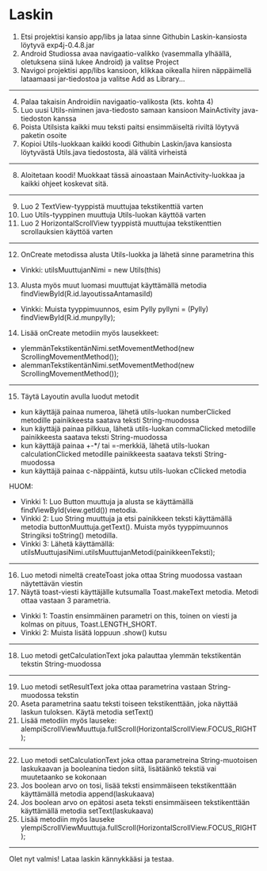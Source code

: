 # Laskin

1) Etsi projektisi kansio app/libs ja lataa sinne Githubin Laskin-kansiosta löytyvä exp4j-0.4.8.jar
2) Android Studiossa avaa navigaatio-valikko (vasemmalla ylhäällä, oletuksena siinä lukee Android) ja valitse Project
3) Navigoi projektisi app/libs kansioon, klikkaa oikealla hiiren näppäimellä lataamaasi jar-tiedostoa ja valitse Add as Library...
________________________________________________________________________________________________________________________________________
4) Palaa takaisin Androidiin navigaatio-valikosta (kts. kohta 4)
5) Luo uusi Utils-niminen java-tiedosto samaan kansioon MainActivity java-tiedoston kanssa
6) Poista Utilsista kaikki muu teksti paitsi ensimmäiseltä riviltä löytyvä paketin osoite
7) Kopioi Utils-luokkaan kaikki koodi Githubin Laskin/java kansiosta löytyvästä Utils.java tiedostosta, älä välitä virheistä
________________________________________________________________________________________________________________________________________
8) Aloitetaan koodi! Muokkaat tässä ainoastaan MainActivity-luokkaa ja kaikki ohjeet koskevat sitä.
________________________________________________________________________________________________________________________________________
9) Luo 2 TextView-tyyppistä muuttujaa tekstikenttiä varten
10) Luo Utils-tyyppinen muuttuja Utils-luokan käyttöä varten
11) Luo 2 HorizontalScrollView tyyppistä muuttujaa tekstikenttien scrollauksien käyttöä varten
________________________________________________________________________________________________________________________________________
12) OnCreate metodissa alusta Utils-luokka ja lähetä sinne parametrina this 
- Vinkki: utilsMuuttujanNimi = new Utils(this)
13) Alusta myös muut luomasi muuttujat käyttämällä metodia findViewById(R.id.layoutissaAntamasiId)
- Vinkki: Muista tyyppimuunnos, esim Pylly pyllyni = (Pylly) findViewById(R.id.munpylly);
14) Lisää onCreate metodiin myös lausekkeet: 
- ylemmänTekstikentänNimi.setMovementMethod(new ScrollingMovementMethod());
- alemmanTekstikentänNimi.setMovementMethod(new ScrollingMovementMethod());
________________________________________________________________________________________________________________________________________
15) Täytä Layoutin avulla luodut metodit
- kun käyttäjä painaa numeroa, lähetä utils-luokan numberClicked metodille painikkeesta saatava teksti String-muodossa
- kun käyttäjä painaa pilkkua, lähetä utils-luokan commaClicked metodille painikkeesta saatava teksti String-muodossa
- kun käyttäjä painaa +-*/ tai =-merkkiä, lähetä utils-luokan calculationClicked metodille painikkeesta saatava teksti String-muodossa
- kun käyttäjä painaa c-näppäintä, kutsu utils-luokan cClicked metodia

HUOM:
- Vinkki 1: Luo Button muuttuja ja alusta se käyttämällä findViewById(view.getId()) metodia.
- Vinkki 2: Luo String muuttuja ja etsi painikkeen teksti käyttämällä metodia buttonMuuttuja.getText(). Muista myös tyyppimuunnos Stringiksi toString() metodilla.
- Vinkki 3: Lähetä käyttämällä: utilsMuuttujasiNimi.utilsMuuttujanMetodi(painikkeenTeksti);
________________________________________________________________________________________________________________________________________
16) Luo metodi nimeltä createToast joka ottaa String muodossa vastaan näytettävän viestin
17) Näytä toast-viesti käyttäjälle kutsumalla Toast.makeText metodia. Metodi ottaa vastaan 3 parametria.
- Vinkki 1: Toastin ensimmäinen parametri on this, toinen on viesti ja kolmas on pituus, Toast.LENGTH_SHORT. 
- Vinkki 2: Muista lisätä loppuun .show() kutsu
________________________________________________________________________________________________________________________________________
18) Luo metodi getCalculationText joka palauttaa ylemmän tekstikentän tekstin String-muodossa
________________________________________________________________________________________________________________________________________
19) Luo metodi setResultText joka ottaa parametrina vastaan String-muodossa tekstin
20) Aseta parametrina saatu teksti toiseen tekstikenttään, joka näyttää laskun tuloksen. Käytä metodia setText()
21) Lisää metodiin myös lauseke: alempiScrollViewMuuttuja.fullScroll(HorizontalScrollView.FOCUS_RIGHT);
________________________________________________________________________________________________________________________________________
22) Luo metodi setCalculationText joka ottaa parametreina String-muotoisen laskukaavan ja booleanina tiedon siitä, lisätäänkö tekstiä vai muutetaanko se kokonaan
23) Jos boolean arvo on tosi, lisää teksti ensimmäiseen tekstikenttään käyttämällä metodia append(laskukaava)
24) Jos boolean arvo on epätosi aseta teksti ensimmäiseen tekstikenttään käyttämällä metodia setText(laskukaava)
25) Lisää metodiin myös lauseke ylempiScrollViewMuuttuja.fullScroll(HorizontalScrollView.FOCUS_RIGHT);
________________________________________________________________________________________________________________________________________
Olet nyt valmis! Lataa laskin kännykkääsi ja testaa.
